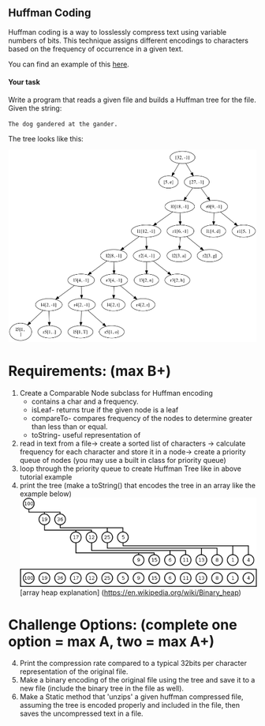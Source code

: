 ## Huffman Coding

Huffman coding is a way to losslessly compress text using variable numbers of bits. This technique assigns different encodings to characters based on the frequency of occurrence in a given text.

You can find an example of this [here](https://www.siggraph.org/education/materials/HyperGraph/video/mpeg/mpegfaq/huffman_tutorial.html).

#### Your task

Write a program that reads a given file and builds a Huffman tree for the file. Given the string:

`The dog gandered at the gander.`

The tree looks like this:

![tree](tree.png)

# Requirements: (max B+)
1. Create a Comparable Node subclass for Huffman encoding
   * contains a char and a frequency.
   * isLeaf- returns true if the given node is a leaf
   * compareTo- compares frequency of the nodes to determine greater than less than or equal.
   * toString- useful representation of 
2. read in text from a file-> create a sorted list of characters -> calculate frequency for each character and store it in a node-> create a priority queue of nodes (you may use a built in class for priority queue)
3. loop through the priority queue to create Huffman Tree like in above tutorial example
4. print the tree (make a toString() that encodes the tree in an array like the example below)
![array heap](Heap-as-array.png)
[array heap explanation] (https://en.wikipedia.org/wiki/Binary_heap)

# Challenge Options: (complete one option = max A, two = max A+) 
4. Print the compression rate compared to a typical 32bits per character representation of the original file.
5. Make a binary encoding of the original file using the tree and save it to a new file (include the binary tree in the file as well).
6. Make a Static method that 'unzips' a given huffman compressed file, assuming the tree is encoded properly and included in the file, then saves the uncompressed text in a file.


